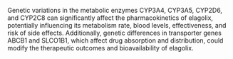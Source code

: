 Genetic variations in the metabolic enzymes CYP3A4, CYP3A5, CYP2D6, and CYP2C8 can significantly affect the pharmacokinetics of elagolix, potentially influencing its metabolism rate, blood levels, effectiveness, and risk of side effects. Additionally, genetic differences in transporter genes ABCB1 and SLCO1B1, which affect drug absorption and distribution, could modify the therapeutic outcomes and bioavailability of elagolix.